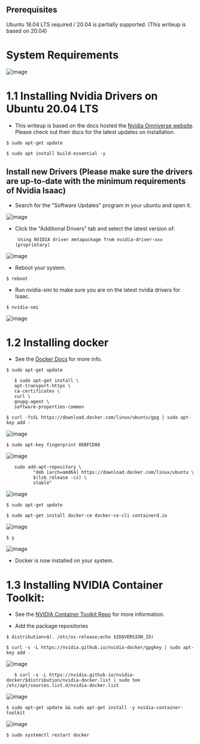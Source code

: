 ## Prerequisites

Ubuntu 18.04 LTS required / 20.04 is partially supported. (This writeup is based on 20.04)

# System Requirements

![image](https://user-images.githubusercontent.com/589439/164785721-1e100b65-70fc-47db-8b8c-5d1e3de5934e.png)

# 1.1 Installing Nvidia Drivers on Ubuntu 20.04 LTS

-  This writeup is based on the docs hosted the <a href="https://docs.omniverse.nvidia.com/app_isaacsim/app_isaacsim/requirements.html">Nvidia Omniverse website</a>. Please check out their docs for the latest updates on installation.

`$ sudo apt-get update`

`$ sudo apt install build-essential -y`

## Install new Drivers (Please make sure the drivers are up-to-date with the minimum requirements of Nvidia Isaac)

-  Search for the "Software Updates" program in your ubuntu and open it.

![image](https://user-images.githubusercontent.com/589439/164801319-c03b41bf-1a2c-4abc-a2d7-bfd5aef323f7.png)

-  Click the "Additional Drivers" tab and select the latest version of:

        Using NVIDIA driver metapackage from nvidia-driver-xxx (proprietary)

![image](https://user-images.githubusercontent.com/589439/164801377-96cf1206-fc03-4a31-ad3a-744e1e415b06.png)

-  Reboot your system.

`$ reboot`

-  Run nvidia-smi to make sure you are on the latest nvidia drivers for Isaac.

`$ nvidia-smi`

![image](https://user-images.githubusercontent.com/589439/164801167-97d4249d-b7b3-42f0-824c-e65825389f5b.png)

# 1.2 Installing docker

-  See the <a href="https://docs.docker.com/engine/install/ubuntu/">Docker Docs</a> for more info.

`$ sudo apt-get update`

       $ sudo apt-get install \
       apt-transport-https \
       ca-certificates \
       curl \
       gnupg-agent \
       software-properties-common

`$ curl -fsSL https://download.docker.com/linux/ubuntu/gpg | sudo apt-key add -`

![image](https://user-images.githubusercontent.com/589439/164802008-001066e3-d6ef-4541-9c6d-bd7c43015f51.png)

`$ sudo apt-key fingerprint 0EBFCD88`

![image](https://user-images.githubusercontent.com/589439/164802062-3d1f207a-2be1-4012-9f1c-4a0dd5e591dd.png)

       sudo add-apt-repository \
              "deb [arch=amd64] https://download.docker.com/linux/ubuntu \
              $(lsb_release -cs) \
              stable"

![image](https://user-images.githubusercontent.com/589439/164802124-b2508428-fef4-43cf-8902-9d978e2d5a7a.png)

`$ sudo apt-get update`

`$ sudo apt-get install docker-ce docker-ce-cli containerd.io`

![image](https://user-images.githubusercontent.com/589439/164802288-ceb4a115-c61f-4469-9559-baf411b385a1.png)

`$ y`

![image](https://user-images.githubusercontent.com/589439/164802257-8f2d9237-036f-42c3-9353-b8794912b7c1.png)

-  Docker is now installed on your system.

# 1.3 Installing NVIDIA Container Toolkit:

-  See the <a href="https://github.com/NVIDIA/nvidia-docker">NVIDIA Container Toolkit Repo</a> for more information.

-  Add the package repositories

`$ distribution=$(. /etc/os-release;echo $ID$VERSION_ID)`

`$ curl -s -L https://nvidia.github.io/nvidia-docker/gpgkey | sudo apt-key add -`

![image](https://user-images.githubusercontent.com/589439/164802647-1f9b9163-e3cb-498f-9366-147ccbe07fea.png)

       $ curl -s -L https://nvidia.github.io/nvidia-docker/$distribution/nvidia-docker.list | sudo tee /etc/apt/sources.list.d/nvidia-docker.list

![image](https://user-images.githubusercontent.com/589439/164802712-e9a3ca86-aae7-424f-a286-307bd14e39b7.png)

`$ sudo apt-get update && sudo apt-get install -y nvidia-container-toolkit`

![image](https://user-images.githubusercontent.com/589439/164802786-fe1599a8-288b-4db4-89cd-c811c42f447f.png)

`$ sudo systemctl restart docker`

